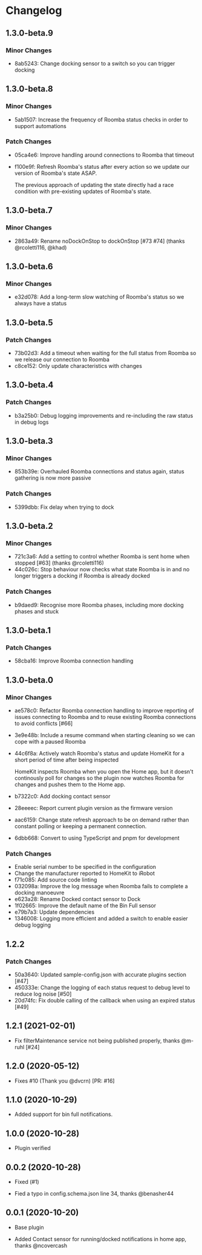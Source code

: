 # Changelog

## 1.3.0-beta.9

### Minor Changes

- 8ab5243: Change docking sensor to a switch so you can trigger docking

## 1.3.0-beta.8

### Minor Changes

- 5ab1507: Increase the frequency of Roomba status checks in order to support automations

### Patch Changes

- 05ca4e6: Improve handling around connections to Roomba that timeout
- f100e9f: Refresh Roomba's status after every action so we update our version of Roomba's state ASAP.

  The previous approach of updating the state directly had a race condition with pre-existing updates of Roomba's state.

## 1.3.0-beta.7

### Minor Changes

- 2863a49: Rename noDockOnStop to dockOnStop [#73 #74] (thanks @rcoletti116, @khad)

## 1.3.0-beta.6

### Minor Changes

- e32d078: Add a long-term slow watching of Roomba's status so we always have a status

## 1.3.0-beta.5

### Patch Changes

- 73b02d3: Add a timeout when waiting for the full status from Roomba so we release our connection to Roomba
- c8ce152: Only update characteristics with changes

## 1.3.0-beta.4

### Patch Changes

- b3a25b0: Debug logging improvements and re-including the raw status in debug logs

## 1.3.0-beta.3

### Minor Changes

- 853b39e: Overhauled Roomba connections and status again, status gathering is now more passive

### Patch Changes

- 5399dbb: Fix delay when trying to dock

## 1.3.0-beta.2

### Minor Changes

- 721c3a6: Add a setting to control whether Roomba is sent home when stopped [#63] (thanks @rcoletti116)
- 44c026c: Stop behaviour now checks what state Roomba is in and no longer triggers a docking if Roomba is already docked

### Patch Changes

- b9daed9: Recognise more Roomba phases, including more docking phases and stuck

## 1.3.0-beta.1

### Patch Changes

- 58cba16: Improve Roomba connection handling

## 1.3.0-beta.0

### Minor Changes

- ae578c0: Refactor Roomba connection handling to improve reporting of issues connecting to Roomba and to reuse
  existing Roomba connections to avoid conflicts [#66]
- 3e9e48b: Include a resume command when starting cleaning so we can cope with a paused Roomba
- 44c6f8a: Actively watch Roomba's status and update HomeKit for a short period of time after being inspected

  HomeKit inspects Roomba when you open the Home app, but it doesn't continously poll for changes
  so the plugin now watches Roomba for changes and pushes them to the Home app.

- b7322c0: Add docking contact sensor
- 28eeeec: Report current plugin version as the firmware version
- aac6159: Change state refresh approach to be on demand rather than constant polling
  or keeping a permanent connection.
- 6dbb668: Convert to using TypeScript and pnpm for development

### Patch Changes

- Enable serial number to be specified in the configuration
- Change the manufacturer reported to HomeKit to iRobot
- f71c085: Add source code linting
- 032098a: Improve the log message when Roomba fails to complete a docking manoeuvre
- e623a28: Rename Docked contact sensor to Dock
- 1f02665: Improve the default name of the Bin Full sensor
- e79b7a3: Update dependencies
- 1346008: Logging more efficient and added a switch to enable easier debug logging

## 1.2.2

### Patch Changes

- 50a3640: Updated sample-config.json with accurate plugins section [#47]
- 450333e: Change the logging of each status request to debug level to reduce log noise [#50]
- 20d74fc: Fix double calling of the callback when using an expired status [#49]

## 1.2.1 (2021-02-01)

- Fix filterMaintenance service not being published properly, thanks @m-ruhl [#24]

## 1.2.0 (2020-05-12)

- Fixes #10 (Thank you @dvcrn) [PR: #16]

## 1.1.0 (2020-10-29)

- Added support for bin full notifications.

## 1.0.0 (2020-10-28)

- Plugin verified

## 0.0.2 (2020-10-28)

- Fixed (#1)

- Fied a typo in config.schema.json line 34, thanks @benasher44

## 0.0.1 (2020-10-20)

- Base plugin

- Added Contact sensor for running/docked notifications in home app, thanks @ncovercash
